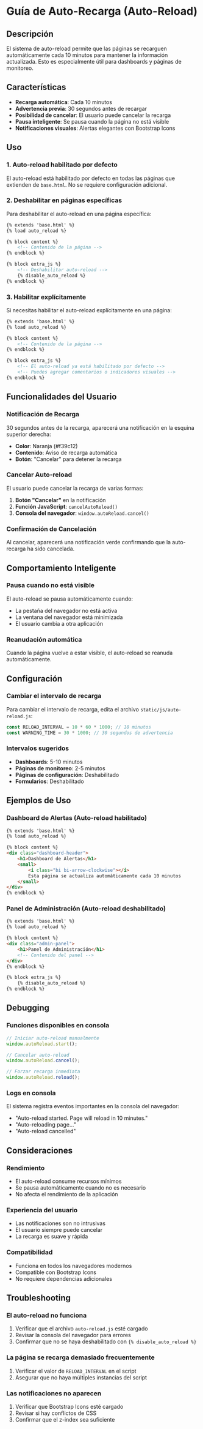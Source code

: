 # Guía de Auto-Recarga (Auto-Reload)

## Descripción

El sistema de auto-reload permite que las páginas se recarguen automáticamente cada 10 minutos para mantener la información actualizada. Esto es especialmente útil para dashboards y páginas de monitoreo.

## Características

- **Recarga automática**: Cada 10 minutos
- **Advertencia previa**: 30 segundos antes de recargar
- **Posibilidad de cancelar**: El usuario puede cancelar la recarga
- **Pausa inteligente**: Se pausa cuando la página no está visible
- **Notificaciones visuales**: Alertas elegantes con Bootstrap Icons

## Uso

### 1. Auto-reload habilitado por defecto

El auto-reload está habilitado por defecto en todas las páginas que extienden de `base.html`. No se requiere configuración adicional.

### 2. Deshabilitar en páginas específicas

Para deshabilitar el auto-reload en una página específica:

```html
{% extends 'base.html' %}
{% load auto_reload %}

{% block content %}
    <!-- Contenido de la página -->
{% endblock %}

{% block extra_js %}
    <!-- Deshabilitar auto-reload -->
    {% disable_auto_reload %}
{% endblock %}
```

### 3. Habilitar explícitamente

Si necesitas habilitar el auto-reload explícitamente en una página:

```html
{% extends 'base.html' %}
{% load auto_reload %}

{% block content %}
    <!-- Contenido de la página -->
{% endblock %}

{% block extra_js %}
    <!-- El auto-reload ya está habilitado por defecto -->
    <!-- Puedes agregar comentarios o indicadores visuales -->
{% endblock %}
```

## Funcionalidades del Usuario

### Notificación de Recarga

30 segundos antes de la recarga, aparecerá una notificación en la esquina superior derecha:

- **Color**: Naranja (#f39c12)
- **Contenido**: Aviso de recarga automática
- **Botón**: "Cancelar" para detener la recarga

### Cancelar Auto-reload

El usuario puede cancelar la recarga de varias formas:

1. **Botón "Cancelar"** en la notificación
2. **Función JavaScript**: `cancelAutoReload()`
3. **Consola del navegador**: `window.autoReload.cancel()`

### Confirmación de Cancelación

Al cancelar, aparecerá una notificación verde confirmando que la auto-recarga ha sido cancelada.

## Comportamiento Inteligente

### Pausa cuando no está visible

El auto-reload se pausa automáticamente cuando:
- La pestaña del navegador no está activa
- La ventana del navegador está minimizada
- El usuario cambia a otra aplicación

### Reanudación automática

Cuando la página vuelve a estar visible, el auto-reload se reanuda automáticamente.

## Configuración

### Cambiar el intervalo de recarga

Para cambiar el intervalo de recarga, edita el archivo `static/js/auto-reload.js`:

```javascript
const RELOAD_INTERVAL = 10 * 60 * 1000; // 10 minutos
const WARNING_TIME = 30 * 1000; // 30 segundos de advertencia
```

### Intervalos sugeridos

- **Dashboards**: 5-10 minutos
- **Páginas de monitoreo**: 2-5 minutos
- **Páginas de configuración**: Deshabilitado
- **Formularios**: Deshabilitado

## Ejemplos de Uso

### Dashboard de Alertas (Auto-reload habilitado)

```html
{% extends 'base.html' %}
{% load auto_reload %}

{% block content %}
<div class="dashboard-header">
    <h1>Dashboard de Alertas</h1>
    <small>
        <i class="bi bi-arrow-clockwise"></i> 
        Esta página se actualiza automáticamente cada 10 minutos
    </small>
</div>
{% endblock %}
```

### Panel de Administración (Auto-reload deshabilitado)

```html
{% extends 'base.html' %}
{% load auto_reload %}

{% block content %}
<div class="admin-panel">
    <h1>Panel de Administración</h1>
    <!-- Contenido del panel -->
</div>
{% endblock %}

{% block extra_js %}
    {% disable_auto_reload %}
{% endblock %}
```

## Debugging

### Funciones disponibles en consola

```javascript
// Iniciar auto-reload manualmente
window.autoReload.start();

// Cancelar auto-reload
window.autoReload.cancel();

// Forzar recarga inmediata
window.autoReload.reload();
```

### Logs en consola

El sistema registra eventos importantes en la consola del navegador:
- "Auto-reload started. Page will reload in 10 minutes."
- "Auto-reloading page..."
- "Auto-reload cancelled"

## Consideraciones

### Rendimiento

- El auto-reload consume recursos mínimos
- Se pausa automáticamente cuando no es necesario
- No afecta el rendimiento de la aplicación

### Experiencia del usuario

- Las notificaciones son no intrusivas
- El usuario siempre puede cancelar
- La recarga es suave y rápida

### Compatibilidad

- Funciona en todos los navegadores modernos
- Compatible con Bootstrap Icons
- No requiere dependencias adicionales

## Troubleshooting

### El auto-reload no funciona

1. Verificar que el archivo `auto-reload.js` esté cargado
2. Revisar la consola del navegador para errores
3. Confirmar que no se haya deshabilitado con `{% disable_auto_reload %}`

### La página se recarga demasiado frecuentemente

1. Verificar el valor de `RELOAD_INTERVAL` en el script
2. Asegurar que no haya múltiples instancias del script

### Las notificaciones no aparecen

1. Verificar que Bootstrap Icons esté cargado
2. Revisar si hay conflictos de CSS
3. Confirmar que el z-index sea suficiente 